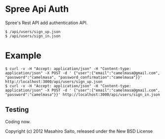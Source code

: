 Spree Api Auth
============

Spree's Rest API add authentication API.

    $ /api/users/sign_up.json
    $ /api/users/sign_in.json

Example
=======

    $ curl -v -H "Accept: application/json" -H "Content-type: application/json" -X POST -d ' {"user":{"email":"camelmasa@gmail.com", "password":"camelmasa", "password_confirmation":"camelmasa"}}' http://localhost:3000/api/users/sign_up.json
    $ curl -v -H "Accept: application/json" -H "Content-type: application/json" -X POST -d ' {"user":{"email":"camelmasa@gmail.com", "password":"camelmasa"}}' http://localhost:3000/api/users/sign_in.json

Testing
-------

Coding now.

Copyright (c) 2012 Masahiro Saito, released under the New BSD License
